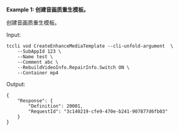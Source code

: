 **Example 1: 创建音画质重生模板。**

创建音画质重生模板。

Input: 

```
tccli vod CreateEnhanceMediaTemplate --cli-unfold-argument  \
    --SubAppId 123 \
    --Name test \
    --Comment abc \
    --RebuildVideoInfo.RepairInfo.Switch ON \
    --Container mp4
```

Output: 
```
{
    "Response": {
        "Definition": 20001,
        "RequestId": "3c140219-cfe9-470e-b241-907877d6fb03"
    }
}
```

